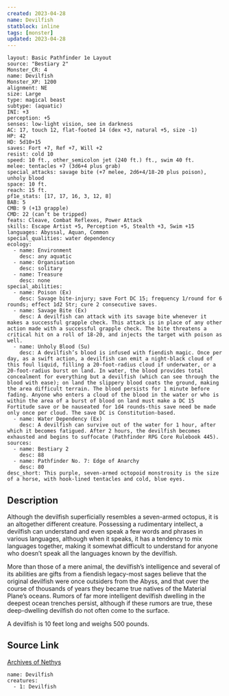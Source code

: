 ```yaml
---
created: 2023-04-28
name: Devilfish
statblock: inline
tags: [monster]
updated: 2023-04-28
---
```

```statblock
layout: Basic Pathfinder 1e Layout
source: "Bestiary 2"
Monster_CR: 4
name: Devilfish
Monster_XP: 1200
alignment: NE
size: Large
type: magical beast
subtype: (aquatic)
INI: +3
perception: +5
senses: low-light vision, see in darkness
AC: 17, touch 12, flat-footed 14 (dex +3, natural +5, size -1)
HP: 42
HD: 5d10+15
saves: Fort +7, Ref +7, Will +2
resist: cold 10
speed: 10 ft., other_semicolon jet (240 ft.) ft., swim 40 ft.
melee: tentacles +7 (3d6+4 plus grab)
special_attacks: savage bite (+7 melee, 2d6+4/18-20 plus poison), unholy blood
space: 10 ft.
reach: 15 ft.
pf1e_stats: [17, 17, 16, 3, 12, 8]
BAB: 5
CMB: 9 (+13 grapple)
CMD: 22 (can’t be tripped)
feats: Cleave, Combat Reflexes, Power Attack
skills: Escape Artist +5, Perception +5, Stealth +3, Swim +15
languages: Abyssal, Aquan, Common
special_qualities: water dependency
ecology:
  - name: Environment
    desc: any aquatic
  - name: Organisation
    desc: solitary
  - name: Treasure
    desc: none
special_abilities:
  - name: Poison (Ex)
    desc: Savage bite-injury; save Fort DC 15; frequency 1/round for 6 rounds; effect 1d2 Str; cure 2 consecutive saves.
  - name: Savage Bite (Ex)
    desc: A devilfish can attack with its savage bite whenever it makes a successful grapple check. This attack is in place of any other action made with a successful grapple check. The bite threatens a critical hit on a roll of 18-20, and injects the target with poison as well.
  - name: Unholy Blood (Su)
    desc: A devilfish’s blood is infused with fiendish magic. Once per day, as a swift action, a devilfish can emit a night-black cloud of this foul liquid, filling a 20-foot-radius cloud if underwater, or a 20-foot-radius burst on land. In water, the blood provides total concealment for everything but a devilfish (which can see through the blood with ease); on land the slippery blood coats the ground, making the area difficult terrain. The blood persists for 1 minute before fading. Anyone who enters a cloud of the blood in the water or who is within the area of a burst of blood on land must make a DC 15 Fortitude save or be nauseated for 1d4 rounds-this save need be made only once per cloud. The save DC is Constitution-based.
  - name: Water Dependency (Ex)
    desc: A devilfish can survive out of the water for 1 hour, after which it becomes fatigued. After 2 hours, the devilfish becomes exhausted and begins to suffocate (Pathfinder RPG Core Rulebook 445).
sources:
  - name: Bestiary 2
    desc: 88
  - name: Pathfinder No. 7: Edge of Anarchy
    desc: 80
desc_short: This purple, seven-armed octopoid monstrosity is the size of a horse, with hook-lined tentacles and cold, blue eyes. 
```
## Description
Although the devilfish superficially resembles a seven-armed octopus, it is an altogether different creature. Possessing a rudimentary intellect, a devilfish can understand and even speak a few words and phrases in various languages, although when it speaks, it has a tendency to mix languages together, making it somewhat difficult to understand for anyone who doesn’t speak all the languages known by the devilfish. 

More than those of a mere animal, the devilfish’s intelligence and several of its abilities are gifts from a fiendish legacy-most sages believe that the original devilfish were once outsiders from the Abyss, and that over the course of thousands of years they became true natives of the Material Plane’s oceans. Rumors of far more intelligent devilfish dwelling in the deepest ocean trenches persist, although if these rumors are true, these deep-dwelling devilfish do not often come to the surface. 

A devilfish is 10 feet long and weighs 500 pounds.
## Source Link
[Archives of Nethys](https://aonprd.com/MonsterDisplay.aspx?ItemName=Devilfish)
```encounter-table
name: Devilfish
creatures:
  - 1: Devilfish
```

